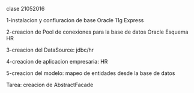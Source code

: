 clase 21052016

1-instalacion y confiuracion de base Oracle 11g Express

2-creacion de Pool de conexiones para la base de datos Oracle Esquema HR

3-creacion del DataSource: jdbc/hr

4-creacion de aplicacion empresaria: HR

5-creacion del modelo: mapeo de entidades desde la base de datos

Tarea: creacion de AbstractFacade
